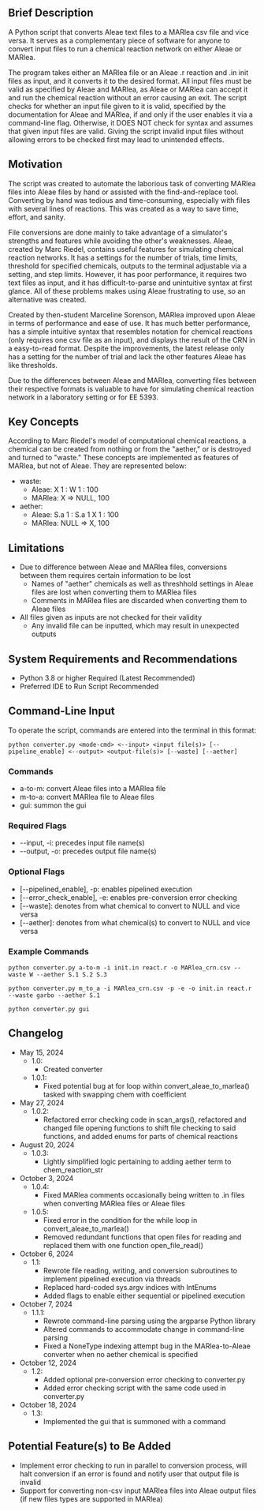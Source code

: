 ## Brief Description
A Python script that converts Aleae text files to a MARlea csv file and vice versa. It serves as a complementary piece of software for anyone to convert input files to run a chemical reaction network on either Aleae or MARlea. 

The program takes either an MARlea file or an Aleae .r reaction and .in init files as input, and it converts it to the desired format. All input files must be valid as specified by Aleae and MARlea, as Aleae or MARlea can accept it and run the chemical reaction without an error causing an exit. The script checks for whether an input file given to it is valid, specified by the documentation for Aleae and MARlea, if and only if the user enables it via a command-line flag. Otherwise, it DOES NOT check for syntax and assumes that given input files are valid. Giving the script invalid input files without allowing errors to be checked first may lead to unintended effects.

## Motivation
The script was created to automate the laborious task of converting MARlea files into Aleae files by hand or assisted with the find-and-replace tool. Converting by hand was tedious and time-consuming, especially with files with several lines of reactions. This was created as a way to save time, effort, and sanity. 

File conversions are done mainly to take advantage of a simulator's strengths and features while avoiding the other's weaknesses. Aleae, created by Marc Riedel, contains useful features for simulating chemical reaction networks. It has a settings for the number of trials, time limits, threshold for specified chemicals, outputs to the terminal adjustable via a setting, and step limits. However, it has poor performance, it requires two text files as input, and it has difficult-to-parse and unintuitive syntax at first glance. All of these problems makes using Aleae frustrating to use, so an alternative was created. 

Created by then-student Marceline Sorenson, MARlea improved upon Aleae in terms of performance and ease of use. It has much better performance, has a simple intuitive syntax that resembles notation for chemical reactions (only requires one csv file as an input), and displays the result of the CRN in a easy-to-read format. Despite the improvements, the latest release only has a setting for the number of trial and lack the other features Aleae has like thresholds.

Due to the differences between Aleae and MARlea, converting files between their respective formats is valuable to have for simulating chemical reaction network in a laboratory setting or for EE 5393.

## Key Concepts
According to Marc Riedel's model of computational chemical reactions, a chemical can be created from nothing or from the "aether," or is destroyed and turned to "waste." These concepts are implemented as features of MARlea, but not of Aleae. They are represented below:
* waste: 
  * Aleae: X 1 : W 1 : 100
  * MARlea: X => NULL, 100
* aether:
  * Aleae: S.a 1 : S.a 1 X 1 : 100
  * MARlea: NULL => X, 100

## Limitations 
* Due to difference between Aleae and MARlea files, conversions between them requires certain information to be lost
  * Names of "aether" chemicals as well as threshhold settings in Aleae files are lost when converting them to MARlea files
  * Comments in MARlea files are discarded when converting them to Aleae files
* All files given as inputs are not checked for their validity
  * Any invalid file can be inputted, which may result in unexpected outputs

## System Requirements and Recommendations
* Python 3.8 or higher Required (Latest Recommended)
* Preferred IDE to Run Script Recommended
 
## Command-Line Input
To operate the script, commands are entered into the terminal in this format:

```python converter.py <mode-cmd> <--input> <input file(s)> [--pipeline_enable] <--output> <output-file(s)> [--waste] [--aether]```

### Commands
* a-to-m: convert Aleae files into a MARlea file
* m-to-a: convert MARlea file to Aleae files
* gui: summon the gui

### Required Flags
* --input, -i: precedes input file name(s)
* --output, -o: precedes output file name(s)

### Optional Flags
* [--pipelined_enable], -p: enables pipelined execution
* [--error_check_enable], -e: enables pre-conversion error checking
* [--waste]: denotes from what chemical to convert to NULL and vice versa
* [--aether]: denotes from what chemical(s) to convert to NULL and vice versa

### Example Commands
```python converter.py a-to-m -i init.in react.r -o MARlea_crn.csv --waste W --aether S.1 S.2 S.3```

```python converter.py m_to_a -i MARlea_crn.csv -p -e -o init.in react.r --waste garbo --aether S.1```

```python converter.py gui```

## Changelog
* May 15, 2024
  * 1.0: 
    * Created converter
  * 1.0.1: 
    * Fixed potential bug at for loop within convert_aleae_to_marlea() tasked with swapping chem with coefficient
* May 27, 2024
  * 1.0.2: 
    * Refactored error checking code in scan_args(), refactored and changed file opening functions to shift file checking to said functions, and added enums for parts of chemical reactions
* August 20, 2024
  * 1.0.3: 
    * Lightly simplified logic pertaining to adding aether term to chem_reaction_str
* October 3, 2024
  * 1.0.4: 
    * Fixed MARlea comments occasionally being written to .in files when converting MARlea files or Aleae files
  * 1.0.5:
    * Fixed error in the condition for the while loop in convert_aleae_to_marlea()
    * Removed redundant functions that open files for reading and replaced them with one function open_file_read()
* October 6, 2024
  * 1.1: 
    * Rewrote file reading, writing, and conversion subroutines to implement pipelined execution via threads
    * Replaced hard-coded sys.argv indices with IntEnums
    * Added flags to enable either sequential or pipelined execution
* October 7, 2024
  * 1.1.1:
    * Rewrote command-line parsing using the argparse Python library
    * Altered commands to accommodate change in command-line parsing
    * Fixed a NoneType indexing attempt bug in the MARlea-to-Aleae converter when no aether chemical is specified
* October 12, 2024
  * 1.2: 
    * Added optional pre-conversion error checking to converter.py 
    * Added error checking script with the same code used in converter.py
* October 18, 2024
  * 1.3:
    * Implemented the gui that is summoned with a command

## Potential Feature(s) to Be Added
* Implement error checking to run in parallel to conversion process, will halt conversion if an error is found and notify user that output file is invalid
* Support for converting non-csv input MARlea files into Aleae output files (if new files types are supported in MARlea)
